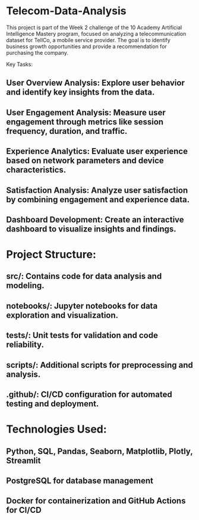 # Telecom-Data-Analysis

This project is part of the Week 2 challenge of the 10 Academy Artificial Intelligence Mastery program, focused on analyzing a telecommunication dataset for TellCo, a mobile service provider. The goal is to identify business growth opportunities and provide a recommendation for purchasing the company.

Key Tasks:
## User Overview Analysis: Explore user behavior and identify key insights from the data.
## User Engagement Analysis: Measure user engagement through metrics like session frequency, duration, and traffic.
## Experience Analytics: Evaluate user experience based on network parameters and device characteristics.
## Satisfaction Analysis: Analyze user satisfaction by combining engagement and experience data.
## Dashboard Development: Create an interactive dashboard to visualize insights and findings.
# Project Structure:
## src/: Contains code for data analysis and modeling.
## notebooks/: Jupyter notebooks for data exploration and visualization.
## tests/: Unit tests for validation and code reliability.
## scripts/: Additional scripts for preprocessing and analysis.
##  .github/: CI/CD configuration for automated testing and deployment.
# Technologies Used:
## Python, SQL, Pandas, Seaborn, Matplotlib, Plotly, Streamlit
## PostgreSQL for database management
## Docker for containerization and GitHub Actions for CI/CD

